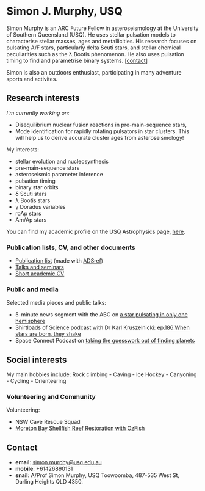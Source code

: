 # Simon J. Murphy, USQ

Simon Murphy is an ARC Future Fellow in asteroseismology at the University of Southern Queensland (USQ). He uses stellar pulsation models to characterise stellar masses, ages and metallicities. His research focuses on pulsating A/F stars, particularly delta Scuti stars, and stellar chemical peculiarities such as the &lambda; Bootis phenomenon. He also uses pulsation timing to find and parametrise binary systems. \[[contact](https://simonjmurphy.github.io/#contact)\]

Simon is also an outdoors enthusiast, participating in many adventure sports and activites.

## Research interests

_I'm currently working on:_  
* Disequilibrium nuclear fusion reactions in pre-main-sequence stars,
* Mode identification for rapidly rotating pulsators in star clusters. This will help us to derive accurate cluster ages from asteroseismology!

My interests:
   * stellar evolution and nucleosynthesis
   * pre-main-sequence stars
   * asteroseismic parameter inference
   * pulsation timing
   * binary star orbits
   * &delta; Scuti stars
   * &lambda; Bootis stars
   * &gamma; Doradus variables
   * roAp stars
   * Am/Ap stars

You can find my academic profile on the USQ Astrophysics page, [here](https://astrophysics.usq.edu.au/simon-j-murphy/).

### Publication lists, CV, and other documents

   * [Publication list](https://www.dropbox.com/s/9qni389nkng53tb/publications.pdf?dl=0) (made with [ADSref](https://github.com/SimonJMurphy/ADSref))
   * [Talks and seminars](https://www.dropbox.com/s/e6fwd34iix3rozp/presentations.pdf?dl=0)
   * [Short academic CV](https://www.dropbox.com/scl/fi/pjeaj75fuehis3aud7yoi/Simon_J_Murphy_CV_short.pdf?rlkey=lzw4h9w0fmedlzdn1i8l5mv1m&st=kh1azfp9&dl=0)

### Public and media

Selected media pieces and public talks:
* 5-minute news segment with the ABC on [a star pulsating in only one hemisphere](https://vimeo.com/399390468)
* Shirtloads of Science podcast with Dr Karl Kruszelnicki: [ep.186 When stars are born, they shake](https://podcasts.google.com/feed/aHR0cDovL3NoaXJ0bG9hZHNvZnNjaWVuY2UubGlic3luLmNvbS9yc3M/episode/ZDc3NWM0NjktZWUxOS00NzY0LThkYTEtNjlmYjZmYmEyMjky?ep=14&fbclid=IwAR3I_5K_3mwlu1TBZEPDCO0JvK4UhY0fGFQSbQiFnbZpgdzz9hOh6Jvxk84)
* Space Connect Podcast on [taking the guesswork out of finding planets](https://www.spaceconnectonline.com.au/discovery/5931-podcast-taking-the-guesswork-out-of-finding-planets)

## Social interests

My main hobbies include: Rock climbing - Caving - Ice Hockey - Canyoning - Cycling - Orienteering

### Volunteering and Community

Volunteering:
  * NSW Cave Rescue Squad
  * [Moreton Bay Shellfish Reef Restoration with OzFish](https://ozfish.org.au/projects/moreton-bay-shellfish-reef-restoration/)

## Contact

   * **email**: <simon.murphy@usq.edu.au>
   * **mobile**: +61426890131
   * **snail**: A/Prof Simon Murphy, USQ Toowoomba, 487-535 West St, Darling Heights QLD 4350.
